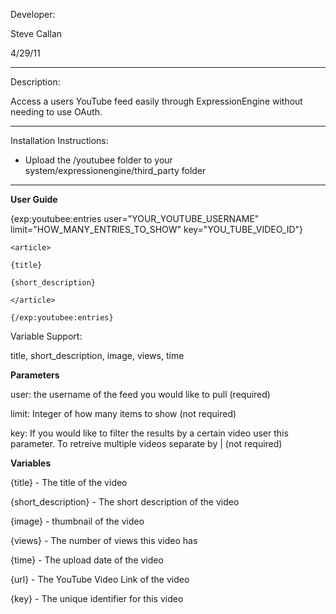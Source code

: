 Developer:

Steve Callan

4/29/11

-----------------------------------

Description:

Access a users YouTube feed easily through ExpressionEngine without needing to use OAuth.

-----------------------------------

Installation Instructions:

- Upload the /youtubee folder to your system/expressionengine/third_party folder

-----------------------------------

**User Guide**

{exp:youtubee:entries user="YOUR_YOUTUBE_USERNAME" limit="HOW_MANY_ENTRIES_TO_SHOW" key="YOU_TUBE_VIDEO_ID"}

    <article>

    {title}

    {short_description}

    </article>

    {/exp:youtubee:entries}
		
Variable Support:

title, short_description, image, views, time 

**Parameters**

user: the username of the feed you would like to pull (required)

limit: Integer of how many items to show (not required)

key: If you would like to filter the results by a certain video user this parameter.  To retreive multiple videos separate by | (not required)

**Variables**

{title} - The title of the video

{short_description} - The short description of the video

{image} - thumbnail of the video

{views} - The number of views this video has

{time} - The upload date of the video

{url} - The YouTube Video Link of the video

{key} - The unique identifier for this video